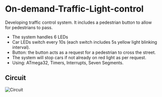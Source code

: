 # On-demand-Traffic-Light-control
Developing traffic control system. It includes a pedestrian button to allow for pedestrians to pass.

- The system handles 6 LEDs
- Car LEDs switch every 10s (each switch includes 5s yellow light blinking interval).
- Button: the button acts as a request for a pedestrian to cross the street.
- The system will stop cars if not already on red light as per request.
- Using: ATmega32, Timers, Interrupts, Seven Segments.

## Circuit


![Circuit](https://user-images.githubusercontent.com/115344537/209865866-d9e96611-7d65-4bba-b5be-cb51e3589d32.png)
